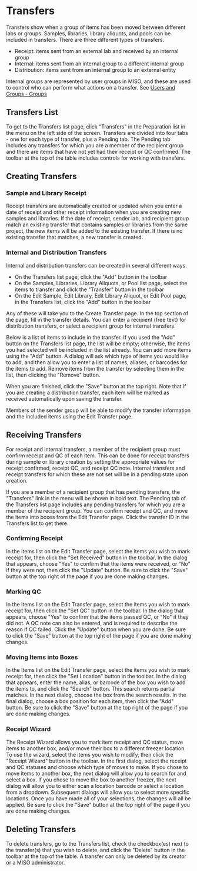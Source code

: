# Transfers

Transfers show when a group of items has been moved between different labs or groups. Samples, libraries, library
aliquots, and pools can be included in transfers. There are three different types of transfers.

* Receipt: items sent from an external lab and received by an internal group
* Internal: items sent from an internal group to a different internal group
* Distribution: items sent from an internal group to an external entity

Internal groups are represented by user groups in MISO, and these are used to control who can perform what actions on a
transfer. See [Users and Groups - Groups](../users_and_groups/#groups)



## Transfers List

To get to the Transfers list page, click "Transfers" in the Preparation list in the menu on the left side of the
screen. Transfers are divided into four tabs - one for each type of transfer, plus a Pending tab. The Pending tab
includes any transfers for which you are a member of the recipient group and there are items that have not yet had
their receipt or QC confirmed. The toolbar at the top of the table includes controls for working with transfers.



## Creating Transfers

### Sample and Library Receipt

Receipt transfers are automatically created or updated when you enter a date of receipt and other receipt information
when you are creating new samples and libraries. If the date of receipt, sender lab, and recipient group match an
existing transfer that contains samples or libraries from the same project, the new items will be added to the existing
transfer. If there is no existing transfer that matches, a new transfer is created.



### Internal and Distribution Transfers

Internal and distribution transfers can be created in several different ways.

* On the Transfers list page, click the "Add" button in the toolbar
* On the Samples, Libraries, Library Aliquots, or Pool list page, select the items to transfer and click the "Transfer"
  button in the toolbar
* On the Edit Sample, Edit Library, Edit Library Aliquot, or Edit Pool page, in the Transfers list, click the "Add"
  button in the toolbar

Any of these will take you to the Create Transfer page. In the top section of the page, fill in the transfer details.
You can enter a recipient (free text) for distribution transfers, or select a recipient group for internal transfers.

Below is a list of items to include in the transfer. If you used the "Add" button on the Transfers list page, the list
will be empty; otherwise, the items you had selected will be included in the list already. You can add more items using
the "Add" button. A dialog will ask which type of items you would like to add, and then allow you to enter a list of
names, aliases, or barcodes for the items to add. Remove items from the transfer by selecting them in the list, then
clicking the "Remove" button.

When you are finished, click the "Save" button at the top right. Note that if you are creating a distribution transfer,
each item will be marked as received automatically upon saving the transfer.

Members of the sender group will be able to modify the transfer information and the included items using the Edit
Transfer page.



## Receiving Transfers

For receipt and internal transfers, a member of the recipient group must confirm receipt and QC of each item. This can
be done for receipt transfers during sample or library creation by setting the appropriate values for receipt
confirmed, receipt QC, and receipt QC note. Internal transfers and receipt transfers for which these are not set will
be in a pending state upon creation.

If you are a member of a recipient group that has pending transfers, the "Transfers" link in the menu will be shown in
bold text. The Pending tab of the Transfers list page includes any pending transfers for which you are a member of the
recipient group. You can confirm receipt and QC, and move the items into boxes from the Edit Transfer page. Click the
transfer ID in the Transfers list to get there.



### Confirming Receipt

In the Items list on the Edit Transfer page, select the items you wish to mark receipt for, then click the "Set
Received" button in the toolbar. In the dialog that appears, choose "Yes" to confirm that the items were received, or
"No" if they were not, then click the "Update" button. Be sure to click the "Save" button at the top right of the page
if you are done making changes.



### Marking QC

In the Items list on the Edit Transfer page, select the items you wish to mark receipt for, then click the "Set QC"
button in the toolbar. In the dialog that appears, choose "Yes" to confirm that the items passed QC, or "No" if they
did not. A QC note can also be entered, and is required to describe the reason if QC failed. Click the "Update" button
when you are done. Be sure to click the "Save" button at the top right of the page if you are done making changes.



### Moving Items into Boxes

In the Items list on the Edit Transfer page, select the items you wish to mark receipt for, then click the "Set
Location" button in the toolbar. In the dialog that appears, enter the name, alias, or barcode of the box you wish to
add the items to, and click the "Search" button. This search returns partial matches. In the next dialog, choose the
box from the search results. In the final dialog, choose a box position for each item, then click the "Add" button. Be
sure to click the "Save" button at the top right of the page if you are done making changes.



### Receipt Wizard

The Receipt Wizard allows you to mark item receipt and QC status, move items to another box, and/or move their box to
a different freezer location. To use the wizard, select the items you wish to modify, then click the "Receipt Wizard"
button in the toolbar. In the first dialog, select the receipt and QC statuses and choose which type of moves to make.
If you chose to move items to another box, the next dialog will allow you to search for and select a box. If you chose
to move the box to another freezer, the next dialog will allow you to either scan a location barcode or select a
location from a dropdown. Subsequent dialogs will allow you to select more specific locations. Once you have made all
of your selections, the changes will all be applied. Be sure to click the "Save" button at the top right of the page
if you are done making changes.



## Deleting Transfers

To delete transfers, go to the Transfers list, check the checkbox(es) next to the transfer(s) that you wish to delete,
and click the "Delete" button in the toolbar at the top of the table. A transfer can only be deleted by its creator or
a MISO administrator.
